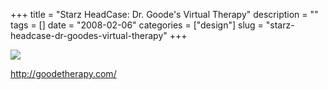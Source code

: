 +++
title = "Starz HeadCase: Dr. Goode's Virtual Therapy"
description = ""
tags = []
date = "2008-02-06"
categories = ["design"]
slug = "starz-headcase-dr-goodes-virtual-therapy"
+++


 

  <div id="screens-thumbs" class="clearfix">
    <div class="txt-center" id="design-submission"><a href="http://goodetherapy.com/"><img id='bluga-thumbnail-977' class='bluga-thumbnail large' src='//konigi.com/media/bluga/
wt47f27ef5e4f1e_0.jpg'/></a></div>  
  </div>   
<p><a href="http://goodetherapy.com/">http://goodetherapy.com/</a></p>




